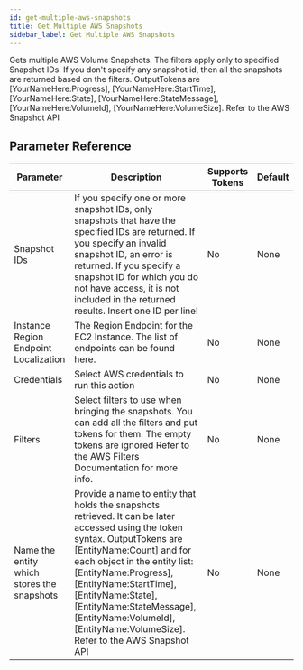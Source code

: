 ```yaml
---
id: get-multiple-aws-snapshots
title: Get Multiple AWS Snapshots
sidebar_label: Get Multiple AWS Snapshots
---
```



Gets multiple AWS Volume Snapshots. The filters apply only to specified Snapshot IDs. If you don't specify any snapshot id, then all the snapshots are returned based on the filters. OutputTokens are [YourNameHere:Progress], [YourNameHere:StartTime], [YourNameHere:State], [YourNameHere:StateMessage], [YourNameHere:VolumeId], [YourNameHere:VolumeSize]. Refer to the AWS Snapshot API

## Parameter Reference
| Parameter | Description | Supports Tokens | Default |
| -- | -- | -- | -- |
| Snapshot IDs | If you specify one or more snapshot IDs, only snapshots that have the specified IDs are returned. If you specify an invalid snapshot ID, an error is returned. If you specify a snapshot ID for which you do not have access, it is not included in the returned results. Insert one ID per line!  | No | None |
| Instance Region Endpoint Localization | The Region Endpoint for the EC2 Instance. The list of endpoints can be found here. | No | None |
| Credentials | Select AWS credentials to run this action | No | None |
| Filters | Select filters to use when bringing the snapshots. You can add all the filters and put tokens for them. The empty tokens are ignored Refer to the AWS Filters Documentation for more info. | No | None |
| Name the entity which stores the snapshots | Provide a name to entity that holds the snapshots retrieved. It can be later accessed using the token syntax. OutputTokens are [EntityName:Count] and for each object in the entity list: [EntityName:Progress], [EntityName:StartTime], [EntityName:State], [EntityName:StateMessage], [EntityName:VolumeId], [EntityName:VolumeSize]. Refer to the AWS Snapshot API | No | None |
